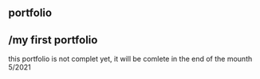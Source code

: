 ## portfolio
## /my first portfolio
this portfolio is not complet yet, it will be comlete in the end of the mounth 5/2021
